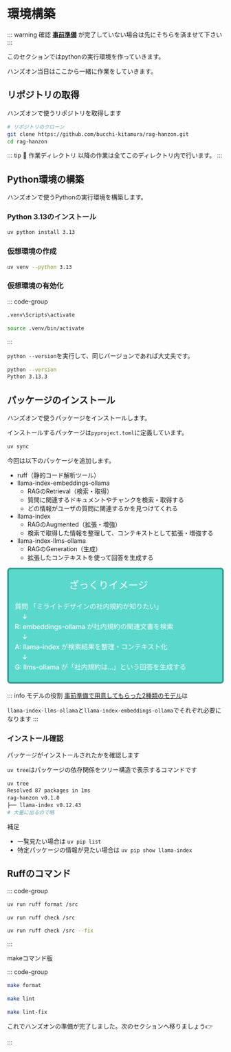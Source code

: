 # 環境構築
::: warning 確認
**[事前準備](/guide/preparation)** が完了していない場合は先にそちらを済ませて下さい
:::

このセクションではpythonの実行環境を作っていきます。

ハンズオン当日はここから一緒に作業をしていきます。

## リポジトリの取得

ハンズオンで使うリポジトリを取得します

```bash
# リポジトリのクローン
git clone https://github.com/bucchi-kitamura/rag-hanzon.git
cd rag-hanzon
```

::: tip 📁 作業ディレクトリ
以降の作業は全てこのディレクトリ内で行います。
:::

## Python環境の構築

ハンズオンで使うPythonの実行環境を構築します。

### Python 3.13のインストール

```bash
uv python install 3.13
```

### 仮想環境の作成

```bash
uv venv --python 3.13
```

### 仮想環境の有効化

::: code-group

```cmd [Windows]
.venv\Scripts\activate
```

```bash [macOS/Linux]
source .venv/bin/activate
```

:::


`python --version`を実行して、同じバージョンであれば大丈夫です。
```bash
python --version
Python 3.13.3
```

## パッケージのインストール

ハンズオンで使うパッケージをインストールします。

インストールするパッケージは`pyproject.toml`に定義しています。
```bash
uv sync
```

今回は以下のパッケージを追加します。
- ruff（静的コード解析ツール）
- llama-index-embeddings-ollama
  - RAGのRetrieval（検索・取得）
  - 質問に関連するドキュメントやチャンクを検索・取得する
  - どの情報がユーザの質問に関連するかを見つけてくれる
- llama-index
  - RAGのAugmented（拡張・増強）
  - 検索で取得した情報を整理して、コンテキストとして拡張・増強する
- llama-index-llms-ollama
  - RAGのGeneration（生成）
  - 拡張したコンテキストを使って回答を生成する

![ざっくりイメージ](./images/llama-flow.png)

::: info モデルの役割
[事前準備で用意してもらった2種類のモデル](/guide/preparation.html#%E3%83%A2%E3%83%86%E3%82%99%E3%83%AB%E3%81%AE%E3%82%BF%E3%82%99%E3%82%A6%E3%83%B3%E3%83%AD%E3%83%BC%E3%83%88%E3%82%99)は

`llama-index-llms-ollama`と`llama-index-embeddings-ollama`でそれぞれ必要になります
:::


### インストール確認
パッケージがインストールされたかを確認します


`uv tree`はパッケージの依存関係をツリー構造で表示するコマンドです
```bash
uv tree
Resolved 87 packages in 1ms
rag-hanzon v0.1.0
├── llama-index v0.12.43
# 大量に出るので略
```

補足
- 一覧見たい場合は `uv pip list`
- 特定パッケージの情報が見たい場合は `uv pip show llama-index`

## Ruffのコマンド

::: code-group

```bash [フォーマット]
uv run ruff format /src
```

```bash [規約チェック]
uv run ruff check /src
```

```bash [自動修正]
uv run ruff check /src --fix
```
:::

makeコマンド版

::: code-group

```bash [フォーマット]
make format
```

```bash [規約チェック]
make lint
```

```bash [自動修正]
make lint-fix
```

これでハンズオンの準備が完了しました。次のセクションへ移りましょう👉

:::